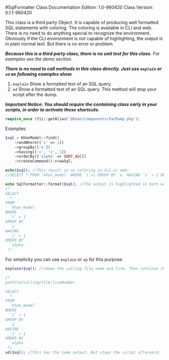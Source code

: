 #SqlFormatter Class
Documentation Edition: 1.0-960420
Class Version: 0.1.1-960420

This class is a third party Object. It is capable of producing well formatted SQL statements with coloring.
The coloring is available in CLI and web. There is no need to do anything special to recognize the environment.
Obviously if the CLI environment is not capable of highlighting, the output is in plain normal text. But there is no
error or problem.

_**Because this is a third party class, there is no unit test for this class.** For examples see the demo section._

_**There is no need to call methods in this class directly. Just use `explain` or `xd` as following examples show.**_

1. `explain` Show a formatted text of an SQL query.
1. `xd` Show a formatted text of an SQL query. This method will stop your script after the dump.

**_Important Notice:
You should require the containing class early in your scripts, in order to activate these shortcuts._**

```php
require_once \Yii::getAlias('@khan/components/VarDump.php');
```

Examples:


```php
$sql = KHanModel::find()
    ->andWhere(['i' => 1])
    ->groupBy(['x'])
    ->having(['>', 'z', 1])
    ->orderBy(['alpha' => SORT_ASC])
    ->createCommand()->rawSql;

echo($sql); //This result in no coloring in CLI or web:
//SELECT * FROM `khan_model` WHERE `i`=1 GROUP BY `x` HAVING `z` > 1 ORDER BY `alpha`

echo SqlFormatter::format($sql); //The output is highlighted in both web and CLI.
/*
SELECT 
  * 
FROM 
  `khan_model` 
WHERE 
  `i` = 1 
GROUP BY 
  `x` 
HAVING 
  `z` > 1 
ORDER BY 
  `alpha`
 */
```

For simplicity you can use `explain` or `xp` for this purpose:

```php
explain($sql); //shows the calling file name and line. Then continue the script.

/*
path/to/calling/file:lineNumber

SELECT 
  * 
FROM 
  `khan_model` 
WHERE 
  `i` = 1 
GROUP BY 
  `x` 
HAVING 
  `z` > 1 
ORDER BY 
  `alpha`
 */
xd($sql); //this has the same output. But stops the script afterward.
```
